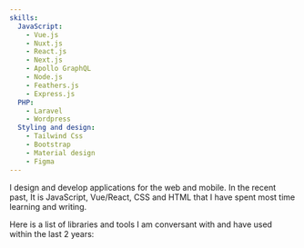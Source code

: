 ```yaml
---
skills:
  JavaScript:
    - Vue.js
    - Nuxt.js
    - React.js
    - Next.js
    - Apollo GraphQL
    - Node.js
    - Feathers.js
    - Express.js
  PHP:
    - Laravel
    - Wordpress
  Styling and design:
    - Tailwind Css
    - Bootstrap
    - Material design
    - Figma
---
```


I design and develop applications for the web and mobile. In the recent past, It is JavaScript, Vue/React, CSS and HTML that I have spent most time learning and writing.

Here is a list of libraries and tools I am conversant with and have used within the last 2 years:
